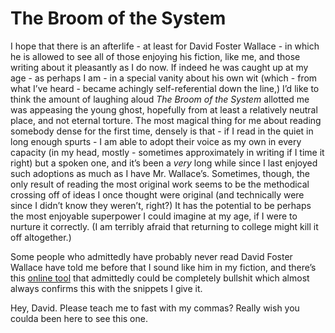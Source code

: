 # The Broom of the System
I hope that there is an afterlife - at least for David Foster Wallace - in which he is allowed to see all of those enjoying his fiction, like me, and those writing about it pleasantly as I do now. If indeed he was caught up at my age - as perhaps I am - in a special vanity about his own wit (which - from what I’ve heard - became achingly self-referential down the line,) I’d like to think the amount of laughing aloud *The Broom of the System* allotted me was appeasing the young ghost, hopefully from at least a relatively neutral place, and not eternal torture. The most magical thing for me about reading somebody dense for the first time, densely is that - if I read in the quiet in long enough spurts - I am able to adopt their voice as my own in every capacity (in my head, mostly - sometimes approximately in writing if I time it right) but a spoken one, and it’s been a *very* long while since I last enjoyed such adoptions as much as I have Mr. Wallace’s. Sometimes, though, the only result of reading the most original work seems to be the methodical crossing off of ideas I once thought were original (and technically were since I didn’t know they weren’t, right?) It has the potential to be perhaps the most enjoyable superpower I could imagine at my age, if I were to nurture it correctly. (I am terribly afraid that returning to college might kill it off altogether.) 

Some people who admittedly have probably never read David Foster Wallace have told me before that I sound like him in my fiction, and there’s this [online tool](https://iwl.me) that admittedly could be completely bullshit which almost always confirms this with the snippets I give it. 


Hey, David. Please teach me to fast with my commas? Really wish you coulda been here to see this one.

